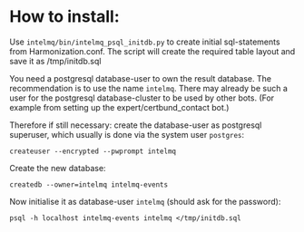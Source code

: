 # How to install:

Use `intelmq/bin/intelmq_psql_initdb.py` to create initial sql-statements
from Harmonization.conf. The script will create the required table layout
and save it as /tmp/initdb.sql

You need a postgresql database-user to own the result database.
The recommendation is to use the name `intelmq`.
There may already be such a user for the postgresql database-cluster
to be used by other bots. (For example from setting up
the expert/certbund_contact bot.)

Therefore if still necessary: create the database-user
as postgresql superuser, which usually is done via the system user `postgres`:
```
createuser --encrypted --pwprompt intelmq
```

Create the new database:
```
createdb --owner=intelmq intelmq-events
```

Now initialise it as database-user `intelmq` (should ask for the password):
```
psql -h localhost intelmq-events intelmq </tmp/initdb.sql
```
